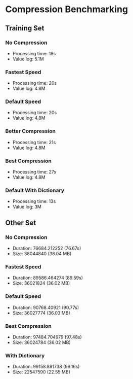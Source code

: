 # Compression Benchmarking

## Training Set

### No Compression

- Processing time: 18s
- Value log: 5.1M

### Fastest Speed

- Processing time: 20s
- Value log: 4.8M

### Default Speed

- Processing time: 20s
- Value log: 4.8M

### Better Compression

- Processing time: 21s
- Value log: 4.8M

### Best Compression

- Processing time: 27s
- Value log: 4.8M

### Default With Dictionary

- Processing time: 13s
- Value log: 3M

## Other Set

### No Compression

- Duration: 76684.212252 (76.67s)
- Size: 38044840 (38.04 MB)

### Fastest Speed

- Duration: 89586.464274 (89.59s)
- Size: 36021824 (36.02 MB)

### Default Speed

- Duration: 90768.40921 (90.77s)
- Size: 36027774 (36.03 MB)

### Best Compression

- Duration: 97484.704979 (97.48s)
- Size: 36024784 (36.02 MB)

### With Dictionary

- Duration: 99158.891738 (99.16s)
- Size: 22547590 (22.55 MB)